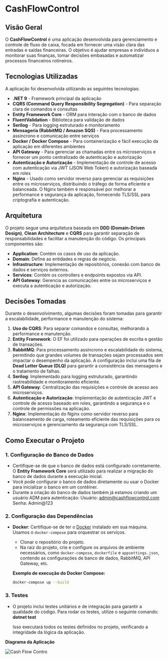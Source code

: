 # CashFlowControl

## Visão Geral
O **CashFlowControl** é uma aplicação desenvolvida para gerenciamento e controle de fluxo de caixa, focada em fornecer uma visão clara das entradas e saídas financeiras. O objetivo é ajudar empresas e indivíduos a monitorar suas finanças, tomar decisões embasadas e automatizar processos financeiros rotineiros.

## Tecnologias Utilizadas
A aplicação foi desenvolvida utilizando as seguintes tecnologias:

- **.NET 9** - Framework principal da aplicação
- **CQRS (Command Query Responsibility Segregation)** - Para separação clara de comandos e consultas
- **Entity Framework Core** - ORM para interação com o banco de dados
- **FluentValidation** - Biblioteca para validação de dados
- **Serilog** - Para logging estruturado e monitoramento
- **Mensageria (RabbitMQ / Amazon SQS)** - Para processamento assíncrono e comunicação entre serviços
- **Docker / Docker Compose** - Para containerização e fácil execução da aplicação em diferentes ambientes
- **API Gateway** - Para gerenciar as chamadas entre os microserviços e fornecer um ponto centralizado de autenticação e autorização
- **Autenticação e Autorização** - Implementação de controle de acesso com autenticação via JWT (JSON Web Token) e autorização baseada em roles
- **Nginx** - Usado como servidor reverso para gerenciar as requisições entre os microserviços, distribuindo o tráfego de forma eficiente e balanceada. O Nginx também é responsável por melhorar a performance e segurança da aplicação, fornecendo TLS/SSL para criptografia e autenticação.


## Arquitetura
O projeto segue uma arquitetura baseada em **DDD (Domain-Driven Design)**, **Clean Architecture** e **CQRS** para garantir separação de responsabilidades e facilitar a manutenção do código. Os principais componentes são:

- **Application**: Contém os casos de uso da aplicação.
- **Domain**: Define as entidades e regras de negócio.
- **Infrastructure**: Implementação de repositórios, conexão com banco de dados e serviços externos.
- **Services**: Contém os controllers e endpoints expostos via API.
- **API Gateway**: Gerencia as comunicações entre os microserviços e executa a autenticação e autorização.

## Decisões Tomadas
Durante o desenvolvimento, algumas decisões foram tomadas para garantir a escalabilidade, performance e manutenção do sistema:

1. **Uso do CQRS**: Para separar comandos e consultas, melhorando a performance e manutenção.
2. **Entity Framework**: O EF foi utilizado para operações de escrita e gestão de transações.
3. **RabbitMQ**: Para processamento assíncrono e escalabilidade do sistema, permitindo que grandes volumes de transações sejam processados sem impactar o desempenho da aplicação. A configuração inclui uma fila de **Dead Letter Queue (DLQ)** para garantir a consistência das mensagens e o tratamento de falhas.
4. **Serilog**: Implementado para logging estruturado, garantindo rastreabilidade e monitoramento eficiente.
5. **API Gateway**: Centralização das requisições e controle de acesso aos microserviços.
6. **Autenticação e Autorização**: Implementação de autenticação JWT e controle de acesso baseado em roles, garantindo a segurança e o controle de permissões na aplicação.
7. **Nginx**: Implementação do Nginx como servidor reverso para balanceamento de carga, roteamento eficiente das requisições para os microserviços e gerenciamento da segurança com TLS/SSL.


## Como Executar o Projeto

### 1. Configuração do Banco de Dados

- Certifique-se de que o banco de dados está configurado corretamente. O **Entity Framework Core** será utilizado para realizar a migração do banco de dados durante a execução inicial.
- Você pode configurar o banco de dados diretamente ou usar o Docker para inicializar o banco em um contêiner.
- Durante a criação do banco de dados também já estamos criando um usuário ADM para autenticação:
  Usuário: admin@cashflowcontrol.com
  Senha: Admin@123

### 2. Configuração das Dependências

- **Docker**: Certifique-se de ter o [Docker](https://www.docker.com/get-started) instalado em sua máquina. Usamos o `docker-compose` para orquestrar os serviços.
  
  - Clonar o repositório do projeto.
  - Na raiz do projeto, crie e configure os arquivos de ambiente necessários, como `docker-compose`, `dockerfile` e `appsettings.json`, contendo as configurações de banco de dados, RabbitMQ, API Gateway, etc.

  **Exemplo de execução do Docker Compose:**
  ```bash
  docker-compose up --build


### 3. Testes

- O projeto inclui testes unitários e de integração para garantir a qualidade do código. Para rodar os testes, utilize o seguinte comando:
**dotnet test**

  Isso executará todos os testes definidos no projeto, verificando a integridade da lógica da aplicação.


**Diagrama da Aplicação**

![Cash Flow Contro](https://github.com/user-attachments/assets/97e87270-a5a8-4c82-8216-e9f6381564b0)

